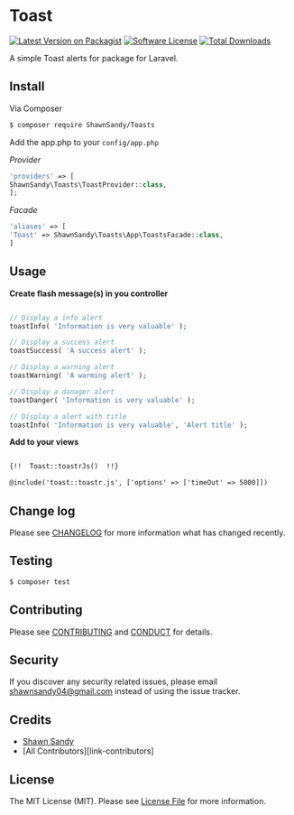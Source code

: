 # Toast

[![Latest Version on Packagist][ico-version]][link-packagist]
[![Software License][ico-license]](LICENSE.md)
[![Total Downloads][ico-downloads]][link-downloads]


A simple Toast alerts for package for Laravel.

## Install

Via Composer

``` bash
$ composer require ShawnSandy/Toasts
```

Add the app.php to your `config/app.php`


*Provider*

``` php 
'providers' => [
ShawnSandy\Toasts\ToastProvider::class,
];
```

*Facade*

``` php
'aliases' => [
'Toast' => ShawnSandy\Toasts\App\ToastsFacade::class,
]
```



## Usage

__Create flash message(s) in you controller__

``` php

// Display a info alert
toastInfo( 'Information is very valuable' );

// Display a success alert
toastSuccess( 'A success alert' );

// Display a warning alert
toastWarning( 'A warming alert' );

// Display a danager alert
toastDanger( 'Information is very valuable' );

// Display a alert with title
toastInfo( 'Information is very valuable', 'Alert title' );

```

__Add to your views__

``` html

{!!  Toast::toastrJs()  !!}

@include('toast::toastr.js', ['options' => ['timeOut' => 5000]])

```

## Change log

Please see [CHANGELOG](CHANGELOG.md) for more information what has changed recently.

## Testing

``` bash
$ composer test
```

## Contributing

Please see [CONTRIBUTING](CONTRIBUTING.md) and [CONDUCT](CONDUCT.md) for details.

## Security

If you discover any security related issues, please email shawnsandy04@gmail.com instead of using the issue tracker.

## Credits

- [Shawn Sandy][link-author]
- [All Contributors][link-contributors]

## License

The MIT License (MIT). Please see [License File](LICENSE.md) for more information.

[ico-version]: https://img.shields.io/packagist/v//Toast.svg?style=flat-square
[ico-license]: https://img.shields.io/badge/license-MIT-brightgreen.svg?style=flat-square
[ico-travis]: https://img.shields.io/travis//Toast/master.svg?style=flat-square
[ico-scrutinizer]: https://img.shields.io/scrutinizer/coverage/g//Toast.svg?style=flat-square
[ico-code-quality]: https://img.shields.io/scrutinizer/g//Toast.svg?style=flat-square
[ico-downloads]: https://img.shields.io/packagist/dt//Toast.svg?style=flat-square

[link-packagist]: https://packagist.org/packages//Toast
[link-travis]: https://travis-ci.org//Toast
[link-scrutinizer]: https://scrutinizer-ci.com/g//Toast/code-structure
[link-code-quality]: https://scrutinizer-ci.com/g//Toast
[link-downloads]: https://packagist.org/packages//Toast
[link-author]: https://github.com/shawnsandy


